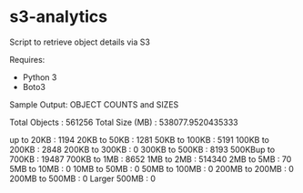 # s3-analytics
Script to retrieve object details via S3

Requires:
- Python 3
- Boto3

Sample Output:
OBJECT COUNTS and SIZES

Total Objects    : 561256
Total Size (MB)   : 538077.9520435333

up to 20KB       : 1194
20KB to 50KB     : 1281
50KB to 100KB    : 5191
100KB to 200KB   : 2848
200KB to 300KB   : 0
300KB to 500KB   : 8193
500KBup to 700KB : 19487
700KB to 1MB     : 8652
1MB to 2MB       : 514340
2MB to 5MB       : 70
5MB to 10MB      : 0
10MB to 50MB     : 0
50MB to 100MB    : 0
200MB to 200MB   : 0
200MB to 500MB   : 0
Larger 500MB     : 0
